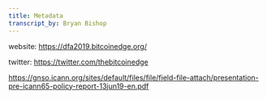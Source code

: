 ```yaml
---
title: Metadata
transcript_by: Bryan Bishop
---
```

website: <https://dfa2019.bitcoinedge.org/>

twitter: <https://twitter.com/thebitcoinedge>

<https://gnso.icann.org/sites/default/files/file/field-file-attach/presentation-pre-icann65-policy-report-13jun19-en.pdf>



